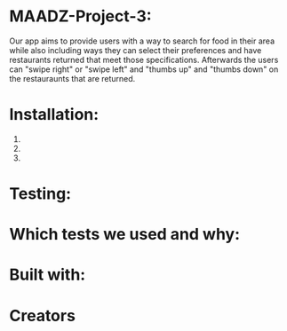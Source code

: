 # MAADZ-Project-3:
Our app aims to provide users with a way to search for food in their area while also including ways they can
select their preferences and have restaurants returned that meet those specifications. Afterwards the users can
"swipe right" or "swipe left" and "thumbs up" and "thumbs down" on the restauraunts that are returned.

# Installation:
1)
2)
3)

# Testing:



# Which tests we used and why:

# Built with:

# Creators
